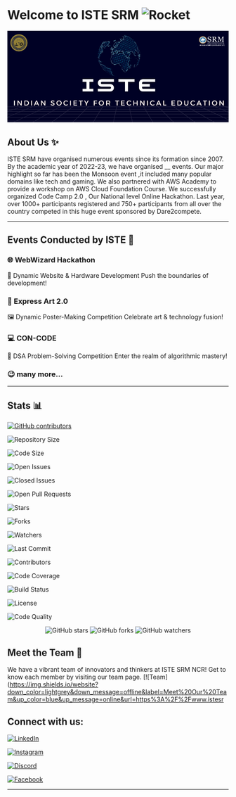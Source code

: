# Welcome to ISTE SRM    <img src="https://raw.githubusercontent.com/Tarikul-Islam-Anik/Animated-Fluent-Emojis/master/Emojis/Travel%20and%20places/Rocket.png" alt="Rocket" width="40" height="40" />



![Logo](https://raw.githubusercontent.com/kartikey-mittal/dsa7/main/demo.png)





## About Us ✨

ISTE SRM have organised numerous events since its formation since 2007. By the academic year of 2022-23, we have organised __ events. Our major highlight so far has been the Monsoon event ,it included many popular domains like tech and gaming. We also partnered with AWS Academy to provide a workshop on AWS Cloud Foundation Course. We successfully organized Code Camp 2.0 , Our National level Online Hackathon. Last year, over 1000+ participants registered and 750+ participants from all over the country competed in this huge event sponsored by Dare2compete.

----
## Events Conducted by ISTE 🎉

### 🌐 WebWizard Hackathon
 🚀 Dynamic Website & Hardware Development
Push the boundaries of development!

### 🎨 Express Art 2.0
 🖼️ Dynamic Poster-Making Competition
Celebrate art & technology fusion!

### 💻 CON-CODE
🧠 DSA Problem-Solving Competition
Enter the realm of algorithmic mastery!



### 😉 many more...

----

## Stats 📊
[![GitHub contributors](https://img.shields.io/github/contributors/adityasuman990/Iste_Official_Website)](https://github.com/adityasuman990/Iste_Official_Website/graphs/contributors)

![Repository Size](https://img.shields.io/github/repo-size/adityasuman990/Iste_Official_Website)

![Code Size](https://img.shields.io/github/languages/code-size/adityasuman990/Iste_Official_Website)

![Open Issues](https://img.shields.io/github/issues/adityasuman990/Iste_Official_Website)

![Closed Issues](https://img.shields.io/github/issues-closed/adityasuman990/Iste_Official_Website)

![Open Pull Requests](https://img.shields.io/github/issues-pr/adityasuman990/Iste_Official_Website)

![Stars](https://img.shields.io/github/stars/adityasuman990/Iste_Official_Website)

![Forks](https://img.shields.io/github/forks/adityasuman990/Iste_Official_Website)

![Watchers](https://img.shields.io/github/watchers/adityasuman990/Iste_Official_Website)

![Last Commit](https://img.shields.io/github/last-commit/adityasuman990/Iste_Official_Website)

![Contributors](https://img.shields.io/github/contributors/adityasuman990/Iste_Official_Website)

![Code Coverage](https://img.shields.io/codecov/c/github/adityasuman990/Iste_Official_Website)

![Build Status](https://img.shields.io/github/workflow/status/adityasuman990/Iste_Official_Website/CI)

![License](https://img.shields.io/github/license/adityasuman990/Iste_Official_Website)

![Code Quality](https://img.shields.io/codeclimate/maintainability/adityasuman990/Iste_Official_Website)




<p align="center">
    <img src="https://img.shields.io/github/stars/adityasuman990/Iste_Official_Website?style=social" alt="GitHub stars">
    <img src="https://img.shields.io/github/forks/adityasuman990/Iste_Official_Website?style=social" alt="GitHub forks">
    <img src="https://img.shields.io/github/watchers/adityasuman990/Iste_Official_Website?style=social" alt="GitHub watchers">
</p>



## Meet the Team 👥
We have a vibrant team of innovators and thinkers at ISTE SRM NCR! Get to know each member by visiting our team page.
[![Team](https://img.shields.io/website?down_color=lightgrey&down_message=offline&label=Meet%20Our%20Team&up_color=blue&up_message=online&url=https%3A%2F%2Fwww.istesr




## Connect with us:
[![LinkedIn](https://img.shields.io/badge/-LinkedIn-black.svg?style=flat-square&logo=linkedin&colorB=000)](https://www.linkedin.com/in/istesrmncr)

[![Instagram](https://img.shields.io/badge/-Instagram-black.svg?style=flat-square&logo=instagram&colorB=000)](https://www.instagram.com/iste_srm_offc/)

[![Discord](https://img.shields.io/badge/-Discord-black.svg?style=flat-square&logo=discord&colorB=000)](https://discord.com/invite/ZrcJ5Qv)

[![Facebook](https://img.shields.io/badge/-Facebook-black.svg?style=flat-square&logo=facebook&colorB=000)](https://m.facebook.com/AskISTESRMNCR)



----






